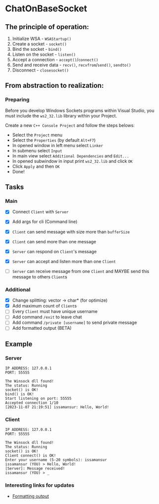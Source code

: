 # ChatOnBaseSocket

## The principle of operation:
1. Initialize WSA - `WSAStartup()`
2. Create a socket - `socket()`
3. Bind the socket - `bind()`
4. Listen on the socket - `listen()`
5. Accept a connection - `accept()`/`connect()`
6. Send and receive data - `recv()`, `recvfrom`/`send()`, `sendto()`
7. Disconnect - `closesocket()`

## From abstraction to realization:

### Preparing
Before you develop Windows Sockets programs within Visual Studio, you must include the `ws2_32.lib` library within your Project.

Create a new `C++ Console Project` and follow the steps belows:
- Select the `Project` menu
- Select the `Properties` (by default `Alt+F7`)
- In opened window in left menu select `Linker`
- In submenu select `Input`
- In main view select `Additional Dependencies` and `Edit...`
- In opened subwindow in input print `ws2_32.lib` and click `OK`
- Click `Apply` and then `OK`
- Done!

## Tasks

### Main
- [x] Connect `Client` with `Server`
- [x] Add args for cli (Command line)
- [x] `Client` can send message with size more than `bufferSize`
- [x] `Client` can send more than one message
- [x] `Server` can respond on `Client`'s message

- [x] `Server` can accept and listen more than one `Client`
- [ ] `Server` can receive message from one `Client` and MAYBE send this message to others `Client`s 


### Additional
- [x] Change splitting: vector<string> -> char* (for optimize)
- [x] Add maximum count of `Client`s
- [ ] Every `Client` must have unique username
- [ ] Add command `/exit` to leave chat
- [ ] Add command `/private [username]` to send private message
- [ ] Add formatted output (BETA)

## Example

### Server
```
IP ADDRESS: 127.0.0.1
PORT: 55555

The Winsock dll found!
The status: Running
socket() is OK!
bind() is OK!
Start listening on port: 55555
Accepted connection 1/10
[2023-11-07 21:19:51] issamansur: Hello, World!
```

### Client
```
IP ADDRESS: 127.0.0.1
PORT: 55555

The Winsock dll found!
The status: Running
socket() is OK!
Client connect() is OK!
Enter your username (5-20 symbols): issamansur
issamansur (YOU) > Hello, World!
[Server]: Message received!
issamansur (YOU) > _
```

### Interesting links for updates

- [Formatting output](https://ru.stackoverflow.com/questions/1243530/%D0%9A%D0%B0%D0%BA-%D0%BE%D0%B4%D0%BD%D0%BE%D0%B2%D1%80%D0%B5%D0%BC%D0%B5%D0%BD%D0%BD%D0%BE-%D0%B2%D0%B2%D0%BE%D0%B4%D0%B8%D1%82%D1%8C-%D0%B8-%D0%B2%D1%8B%D0%B2%D0%BE%D0%B4%D0%B8%D1%82%D1%8C-%D0%B4%D0%B0%D0%BD%D0%BD%D1%8B%D0%B5-%D0%B2-%D0%BA%D0%BE%D0%BD%D1%81%D0%BE%D0%BB%D1%8C-python?ysclid=lomiqw8bly490441757)
